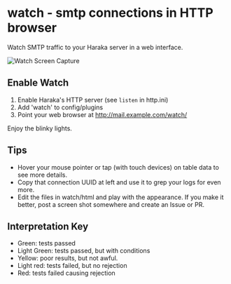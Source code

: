 # watch - smtp connections in HTTP browser

Watch SMTP traffic to your Haraka server in a web interface. 

![Watch Screen Capture](http://www.tnpi.net/internet/mail/haraka-watch.png)


## Enable Watch

1. Enable Haraka's HTTP server (see `listen` in http.ini)
2. Add 'watch' to config/plugins
3. Point your web browser at http://mail.example.com/watch/

Enjoy the blinky lights. 


## Tips

* Hover your mouse pointer or tap (with touch devices) on table data to see more
details. 
* Copy that connection UUID at left and use it to grep your logs for even more.
* Edit the files in watch/html and play with the appearance. If you make it
  better, post a screen shot somewhere and create an Issue or PR.


## Interpretation Key

* Green: tests passed
* Light Green: tests passed, but with conditions
* Yellow: poor results, but not awful.
* Light red: tests failed, but no rejection
* Red: tests failed causing rejection

